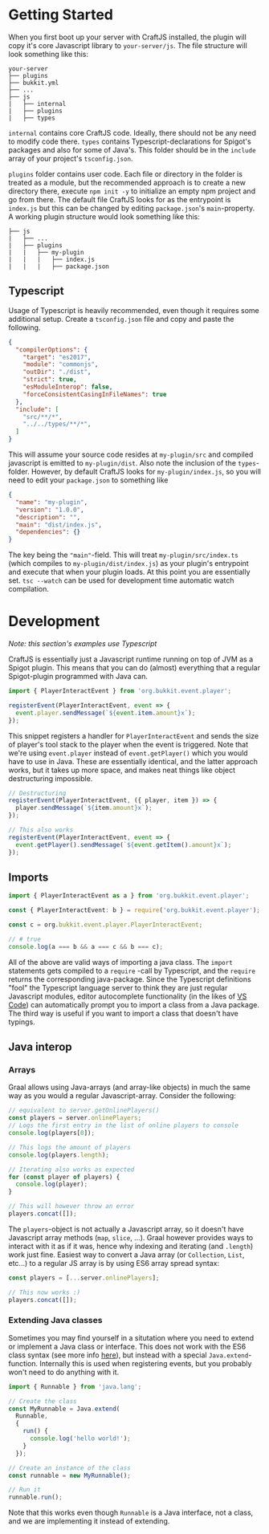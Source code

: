 # Getting Started

When you first boot up your server with CraftJS installed, the plugin will copy it's core Javascript library to `your-server/js`. The file structure will look something like this:

```
your-server
├── plugins
├── bukkit.yml
├── ...
├── js
|   ├── internal
|   ├── plugins
|   ├── types
```

`internal` contains core CraftJS code. Ideally, there should not be any need to modify code there. `types` contains Typescript-declarations for Spigot's packages and also for some of Java's. This folder should be in the `include` array of your project's `tsconfig.json`.

`plugins` folder contains user code. Each file or directory in the folder is treated as a module, but the recommended approach is to create a new directory there, execute `npm init -y` to initialize an empty npm project and go from there. The default file CraftJS looks for as the entrypoint is `index.js` but this can be changed by editing `package.json`'s `main`-property. A working plugin structure would look something like this:

```
├── js
|   ├── ...
|   ├── plugins
|   |   ├── my-plugin
|   |   |   ├── index.js
|   |   |   ├── package.json
```

## Typescript

Usage of Typescript is heavily recommended, even though it requires some additional setup. Create a `tsconfig.json` file and copy and paste the following.

```json
{
  "compilerOptions": {
    "target": "es2017",
    "module": "commonjs",
    "outDir": "./dist",
    "strict": true,
    "esModuleInterop": false,
    "forceConsistentCasingInFileNames": true
  },
  "include": [
    "src/**/*",
    "../../types/**/*",
  ]
}
```

This will assume your source code resides at `my-plugin/src` and compiled javascript is emitted to `my-plugin/dist`. Also note the inclusion of the `types`-folder. However, by default CraftJS looks for `my-plugin/index.js`, so you will need to edit your `package.json` to something like

```json
{
  "name": "my-plugin",
  "version": "1.0.0",
  "description": "",
  "main": "dist/index.js",
  "dependencies": {}
}
```
The key being the `"main"`-field. This will treat `my-plugin/src/index.ts` (which compiles to `my-plugin/dist/index.js`) as your plugin's entrypoint and execute that when your plugin loads. At this point you are essentially set. `tsc --watch` can be used for development time automatic watch compilation.

# Development

*Note: this section's examples use Typescript*

CraftJS is essentially just a Javascript runtime running on top of JVM as a Spigot plugin. This means that you can do (almost) everything that a regular Spigot-plugin programmed with Java can.

```ts
import { PlayerInteractEvent } from 'org.bukkit.event.player';

registerEvent(PlayerInteractEvent, event => {
  event.player.sendMessage(`${event.item.amount}x`);
});
```

This snippet registers a handler for `PlayerInteractEvent` and sends the size of player's tool stack to the player when the event is triggered. Note that we're using `event.player` instead of `event.getPlayer()` which you would have to use in Java. These are essentially identical, and the latter approach works, but it takes up more space, and makes neat things like object destructuring impossible.

```ts
// Destructuring
registerEvent(PlayerInteractEvent, ({ player, item }) => {
  player.sendMessage(`${item.amount}x`);
});

// This also works
registerEvent(PlayerInteractEvent, event => {
  event.getPlayer().sendMessage(`${event.getItem().amount}x`);
});
```

## Imports

```ts
import { PlayerInteractEvent as a } from 'org.bukkit.event.player';

const { PlayerInteractEvent: b } = require('org.bukkit.event.player');

const c = org.bukkit.event.player.PlayerInteractEvent;

// # true
console.log(a === b && a === c && b === c);
```

All of the above are valid ways of importing a java class. The `import` statements gets compiled to a `require` -call by Typescript, and the `require` returns the corresponding java-package. Since the Typescript definitions "fool" the Typescript language server to think they are just regular Javascript modules, editor autocomplete functionality (in the likes of [VS Code](https://code.visualstudio.com/)) can automatically prompt you to import a class from a Java package. The third way is useful if you want to import a class that doesn't have typings.


## Java interop

### Arrays

Graal allows using Java-arrays (and array-like objects) in much the same way as you would a regular Javascript-array. Consider the following:

```ts
// equivalent to server.getOnlinePlayers()
const players = server.onlinePlayers;
// Logs the first entry in the list of online players to console
console.log(players[0]);

// This logs the amount of players
console.log(players.length);

// Iterating also works as expected
for (const player of players) {
  console.log(player);
}

// This will however throw an error
players.concat([]);
```

The `players`-object is not actually a Javascript array, so it doesn't have Javascript array methods (`map`, `slice`, ...). Graal however provides ways to interact with it as if it was, hence why indexing and iterating (and `.length`) work just fine. Easiest way to convert a Java array (or `Collection`, `List`, etc...) to a regular JS array is by using ES6 array spread syntax:

```ts
const players = [...server.onlinePlayers];

// This now works :)
players.concat([]);
```

### Extending Java classes

Sometimes you may find yourself in a situtation where you need to extend or implement a Java class or interface. This does not work with the ES6 class syntax (see more info [here](https://github.com/graalvm/graaljs/issues/32)), but instead with a special `Java.extend`-function. Internally this is used when registering events, but you probably won't need to do anything with it.

```ts
import { Runnable } from 'java.lang';

// Create the class
const MyRunnable = Java.extend(
  Runnable,
  {
    run() {
      console.log('hello world!');
    }
  });

// Create an instance of the class
const runnable = new MyRunnable();

// Run it
runnable.run();
```

Note that this works even though `Runnable` is a Java interface, not a class, and we are implementing it instead of extending.
